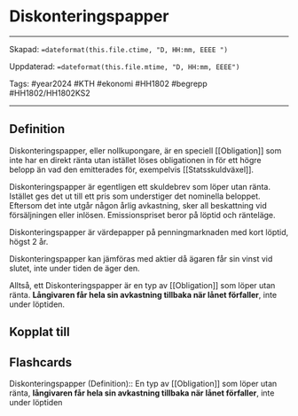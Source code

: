# Diskonteringspapper

---

Skapad: `=dateformat(this.file.ctime, "D, HH:mm, EEEE ")`

Uppdaterad: `=dateformat(this.file.mtime, "D, HH:mm, EEEE")`

Tags: #year2024 #KTH #ekonomi #HH1802 #begrepp #HH1802/HH1802KS2

---

## Definition

Diskonteringspapper, eller nollkupongare, är en speciell [[Obligation]] som inte har en direkt ränta utan istället löses obligationen in för ett högre belopp än vad den emitterades för, exempelvis [[Statsskuldväxel]].

Diskonteringspapper är egentligen ett skuldebrev som löper utan ränta. Istället ges det ut till ett pris som understiger det nominella beloppet. Eftersom det inte utgår någon årlig avkastning, sker all beskattning vid försäljningen eller inlösen. Emissionspriset beror på löptid och ränteläge.

Diskonteringspapper är värdepapper på penningmarknaden med kort löptid, högst 2 år.

Diskonteringspapper kan jämföras med aktier då ägaren får sin vinst vid slutet, inte under tiden de äger den.

Alltså, ett Diskonteringspapper är en typ av [[Obligation]] som löper utan ränta. **Långivaren får hela sin avkastning tillbaka när lånet förfaller**, inte under löptiden.

## Kopplat till

## Flashcards

Diskonteringspapper (Definition):: En typ av [[Obligation]] som löper utan ränta, **långivaren får hela sin avkastning tillbaka när lånet förfaller**, inte under löptiden

